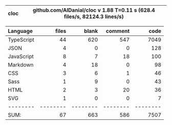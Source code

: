 
cloc|github.com/AlDanial/cloc v 1.88  T=0.11 s (628.4 files/s, 82124.3 lines/s)
--- | ---

Language|files|blank|comment|code
:-------|-------:|-------:|-------:|-------:
TypeScript|44|620|547|7049
JSON|4|0|0|128
JavaScript|8|7|18|100
Markdown|4|18|0|98
CSS|3|6|1|46
Sass|1|9|0|43
HTML|2|3|20|36
SVG|1|0|0|7
--------|--------|--------|--------|--------
SUM:|67|663|586|7507
